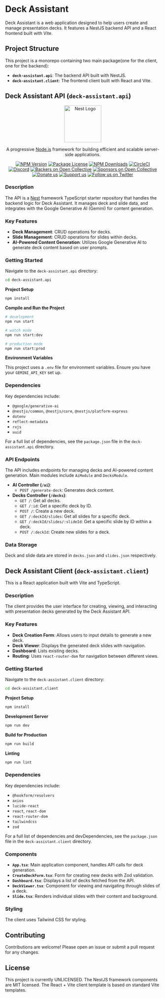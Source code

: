 # Deck Assistant

Deck Assistant is a web application designed to help users create and manage presentation decks. It features a NestJS backend API and a React frontend built with Vite.

## Project Structure

This project is a monorepo containing two main package(one for the client, one for the backend):

* **`deck-assistant.api`**: The backend API built with NestJS.
* **`deck-assistant.client`**: The frontend client built with React and Vite.

## Deck Assistant API (`deck-assistant.api`)

<p align="center">
  <a href="http://nestjs.com/" target="blank"><img src="https://nestjs.com/img/logo-small.svg" width="120" alt="Nest Logo" /></a>
</p>

<p align="center">A progressive <a href="http://nodejs.org" target="_blank">Node.js</a> framework for building efficient and scalable server-side applications.</p>
 <p align="center">
<a href="https://www.npmjs.com/~nestjscore" target="_blank"><img src="https://img.shields.io/npm/v/@nestjs/core.svg" alt="NPM Version" /></a>
<a href="https://www.npmjs.com/~nestjscore" target="_blank"><img src="https://img.shields.io/npm/l/@nestjs/core.svg" alt="Package License" /></a>
<a href="https://www.npmjs.com/~nestjscore" target="_blank"><img src="https://img.shields.io/npm/dm/@nestjs/common.svg" alt="NPM Downloads" /></a>
<a href="https://circleci.com/gh/nestjs/nest" target="_blank"><img src="https://img.shields.io/circleci/build/github/nestjs/nest/master" alt="CircleCI" /></a>
<a href="https://discord.gg/G7Qnnhy" target="_blank"><img src="https://img.shields.io/badge/discord-online-brightgreen.svg" alt="Discord"/></a>
<a href="https://opencollective.com/nest#backer" target="_blank"><img src="https://opencollective.com/nest/backers/badge.svg" alt="Backers on Open Collective" /></a>
<a href="https://opencollective.com/nest#sponsor" target="_blank"><img src="https://opencollective.com/nest/sponsors/badge.svg" alt="Sponsors on Open Collective" /></a>
  <a href="https://paypal.me/kamilmysliwiec" target="_blank"><img src="https://img.shields.io/badge/Donate-PayPal-ff3f59.svg" alt="Donate us"/></a>
    <a href="https://opencollective.com/nest#sponsor"  target="_blank"><img src="https://img.shields.io/badge/Support%20us-Open%20Collective-41B883.svg" alt="Support us"></a>
  <a href="https://twitter.com/nestframework" target="_blank"><img src="https://img.shields.io/twitter/follow/nestframework.svg?style=social&label=Follow" alt="Follow us on Twitter"></a>
</p>

### Description

The API is a [Nest](https://github.com/nestjs/nest) framework TypeScript starter repository that handles the backend logic for Deck Assistant. It manages deck and slide data, and integrates with the Google Generative AI (Gemini) for content generation.

### Key Features

* **Deck Management**: CRUD operations for decks.
* **Slide Management**: CRUD operations for slides within decks.
* **AI-Powered Content Generation**: Utilizes Google Generative AI to generate deck content based on user prompts.

### Getting Started

Navigate to the `deck-assistant.api` directory:

```bash
cd deck-assistant.api
```

**Project Setup**

```bash
npm install
```

**Compile and Run the Project**

```bash
# development
npm run start

# watch mode
npm run start:dev

# production mode
npm run start:prod
```

**Environment Variables**

This project uses a `.env` file for environment variables. Ensure you have your `GEMINI_API_KEY` set up.

### Dependencies

Key dependencies include:
* `@google/generative-ai`
* `@nestjs/common`, `@nestjs/core`, `@nestjs/platform-express`
* `dotenv`
* `reflect-metadata`
* `rxjs`
* `uuid`

For a full list of dependencies, see the `package.json` file in the `deck-assistant.api` directory.

### API Endpoints

The API includes endpoints for managing decks and AI-powered content generation. Main modules include `AiModule` and `DecksModule`.

* **AI Controller (`/ai`)**:
    * `POST /generate-deck`: Generates deck content.
* **Decks Controller (`/decks`)**:
    * `GET /`: Get all decks.
    * `GET /:id`: Get a specific deck by ID.
    * `POST /`: Create a new deck.
    * `GET /:deckId/slides`: Get all slides for a specific deck.
    * `GET /:deckId/slides/:slideId`: Get a specific slide by ID within a deck.
    * `POST /:deckId`: Create new slides for a deck.

### Data Storage

Deck and slide data are stored in `decks.json` and `slides.json` respectively.

## Deck Assistant Client (`deck-assistant.client`)

This is a React application built with Vite and TypeScript.

### Description

The client provides the user interface for creating, viewing, and interacting with presentation decks generated by the Deck Assistant API.

### Key Features

* **Deck Creation Form**: Allows users to input details to generate a new deck.
* **Deck Viewer**: Displays the generated deck slides with navigation.
* **Dashboard**: Lists existing decks.
* **Routing**: Uses `react-router-dom` for navigation between different views.

### Getting Started

Navigate to the `deck-assistant.client` directory:

```bash
cd deck-assistant.client
```

**Project Setup**

```bash
npm install
```

**Development Server**

```bash
npm run dev
```

**Build for Production**

```bash
npm run build
```

**Linting**

```bash
npm run lint
```

### Dependencies

Key dependencies include:
* `@hookform/resolvers`
* `axios`
* `lucide-react`
* `react`, `react-dom`
* `react-router-dom`
* `tailwindcss`
* `zod`

For a full list of dependencies and devDependencies, see the `package.json` file in the `deck-assistant.client` directory.

### Components

* **`App.tsx`**: Main application component, handles API calls for deck generation.
* **`CreateDeckForm.tsx`**: Form for creating new decks with Zod validation.
* **`Dashboard.tsx`**: Displays a list of decks fetched from the API.
* **`DeckViewer.tsx`**: Component for viewing and navigating through slides of a deck.
* **`Slide.tsx`**: Renders individual slides with their content and background.

### Styling

The client uses Tailwind CSS for styling.

## Contributing

Contributions are welcome! Please open an issue or submit a pull request for any changes.

## License

This project is currently UNLICENSED. The NestJS framework components are MIT licensed. The React + Vite client template is based on standard Vite templates.

